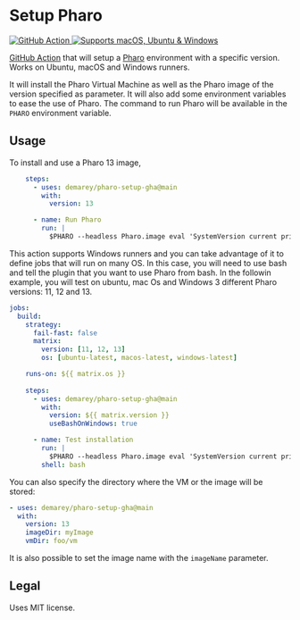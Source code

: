 # Setup Pharo

<p>
  <a href="https://github.com/features/actions">
    <img src="https://img.shields.io/badge/GitHub-Action-blue?logo=github" alt="GitHub Action" />
  </a>
  <a href="https://help.github.com/en/actions/automating-your-workflow-with-github-actions/virtual-environments-for-github-hosted-runners#supported-runners-and-hardware-resources">
    <img src="https://img.shields.io/badge/platform-macOS%20%7C%20Ubuntu%20%7C%20Windows-lightgray" alt="Supports macOS, Ubuntu & Windows" />
  </a>
</p>

[GitHub Action](https://github.com/features/actions) that will setup a [Pharo](https://pharo.org) environment with a specific version. Works on Ubuntu, macOS and Windows runners.

It will install the Pharo Virtual Machine as well as the Pharo image of the version specified as parameter.
It will also add some environment variables to ease the use of Pharo.
The command to run Pharo will be available in the `PHARO` environment variable.

## Usage

To install and use a Pharo 13 image, 
```yaml
    steps:
      - uses: demarey/pharo-setup-gha@main
        with:
          version: 13

      - name: Run Pharo
        run: |
          $PHARO --headless Pharo.image eval 'SystemVersion current printString'
```

This action supports Windows runners and you can take advantage of it to define jobs that will run on many OS. In this case, you will need to use bash and tell the plugin that you want to use Pharo from bash.
In the followin example, you will test on ubuntu, mac Os and Windows 3 different Pharo versions: 11, 12 and 13.
```yaml
jobs:
  build:
    strategy:
      fail-fast: false
      matrix:
        version: [11, 12, 13]
        os: [ubuntu-latest, macos-latest, windows-latest]

    runs-on: ${{ matrix.os }}
    
    steps:
      - uses: demarey/pharo-setup-gha@main
        with:
          version: ${{ matrix.version }}
          useBashOnWindows: true

      - name: Test installation
        run: |
          $PHARO --headless Pharo.image eval 'SystemVersion current printString'
        shell: bash
```

You can also specify the directory where the VM or the image will be stored:
```yaml
- uses: demarey/pharo-setup-gha@main
  with:
    version: 13
    imageDir: myImage
    vmDir: foo/vm
```

It is also possible to set the image name with the `imageName` parameter.

## Legal
Uses MIT license. 
